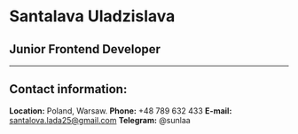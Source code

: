 # Santalava Uladzislava

## Junior Frontend Developer
---
## Contact information:

**Location:** Poland, Warsaw.
**Phone:** +48 789 632 433
**E-mail:** santalova.lada25@gmail.com
**Telegram:** @sunlaa 
